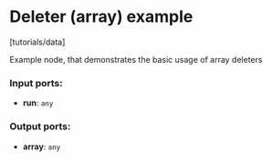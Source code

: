 # Deleter (array) example

[tutorials/data]

Example node, that demonstrates the basic usage of array deleters

### Input ports:

* __run__: `any`

### Output ports:

* __array__: `any`

